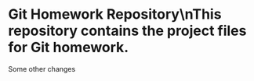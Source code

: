 # Git Homework Repository\nThis repository contains the project files for Git homework.
Some other changes
